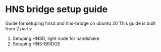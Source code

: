 # HNS bridge setup guide
Guide for setuping hnsd and hns-bridge on ubuntu 20
This guide is built from 2 parts:
1. Setuping HNSD, light node for handshake
2. Setuping HNS-BRIDGE
